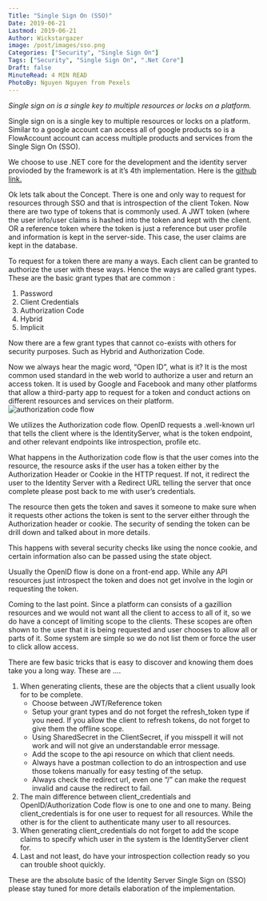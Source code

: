 ```yaml
---
Title: "Single Sign On (SSO)"
Date: 2019-06-21
Lastmod: 2019-06-21
Author: Wickstargazer
image: /post/images/sso.png
Categories: ["Security", "Single Sign On"]
Tags: ["Security", "Single Sign On", ".Net Core"]
Draft: false
MinuteRead: 4 MIN READ
PhotoBy: Nguyen Nguyen from Pexels
---
```


*Single sign on is a single key to multiple resources or locks on a platform.*

<!--more-->

Single sign on is a single key to multiple resources or locks on a platform. Similar to a google account can access all of google products so is a FlowAccount account can access multiple products and services from the Single Sign On (SSO).

We choose to use .NET core for the development and the identity server provioded by the framework is at it’s 4th implementation. Here is the [github link.](https://github.com/IdentityServer/IdentityServer4 "github link.")

Ok lets talk about the Concept. There is one and only way to request for resources through SSO and that is introspection of the client Token. Now there are two type of tokens that is commonly used.
A JWT token (where the user info/user claims is hashed into the token and kept with the client.
OR a reference token where the token is just a reference but user profile and information is kept in the server-side. This case, the user claims are kept in the database.

To request for a token there are many a ways. Each client can be granted to authorize the user with these ways. Hence the ways are called grant types. These are the basic grant types that are common :

1. Password
2. Client Credentials
3. Authorization Code
4. Hybrid
5. Implicit

Now there are a few grant types that cannot co-exists with others for security purposes. Such as Hybrid and Authorization Code.

Now we always hear the magic word, “Open ID”, what is it? It is the most common used standard in the web world to authorize a user and return an access token. It is used by Google and Facebook and many other platforms that allow a third-party app to request for a token and conduct actions on different resources and services on their platform.
![authorization code flow](/post/images/authorization_code_flow.png)

We utilizes the Authorization code flow. OpenID requests a .well-known url that tells the client where is the IdentityServer, what is the token endpoint, and other relevant endpoints like introspection, profile etc.

What happens in the Authorization code flow is that the user comes into the resource, the resource asks if the user has a token either by the Authorization Header or Cookie in the HTTP request. If not, it redirect the user to the Identity Server with a Redirect URL telling the server that once complete please post back to me with user’s credentials.

The resource then gets the token and saves it someone to make sure when it requests other actions the token is sent to the server either through the Authorization header or cookie. The security of sending the token can be drill down and talked about in more details.

This happens with several security checks like using the nonce cookie, and certain information also can be passed using the state object.

Usually the OpenID flow is done on a front-end app. While any API resources just introspect the token and does not get involve in the login or requesting the token.

Coming to the last point. Since a platform can consists of a gazillion resources and we would not want all the client to access to all of it, so we do have a concept of limiting scope to the clients. These scopes are often shown to the user that it is being requested and user chooses to allow all or parts of it. Some system are simple so we do not list them or force the user to click allow access.

There are few basic tricks that is easy to discover and knowing them does take you a long way. These are ….

1. When generating clients, these are the objects that a client usually look for to be complete. 
	- Choose between JWT/Reference token
	- Setup your grant types and do not forget the refresh_token type if you need. If you allow the client to refresh tokens, do not forget to give them the offline scope.
	- Using SharedSecret in the ClientSecret, if you misspell it will not work and will not give an understandable error message.
	- Add the scope to the api resource on which that client needs.
	- Always have a postman collection to do an introspection and use those tokens manually for easy testing of the setup.
    - Always check the redirect url, even one “/” can make the request invalid and cause the redirect to fail.
2. The main difference between client_credentials and OpenID/Authorization Code flow is one to one and one to many. Being client_credentials is for one user to request for all resources. While the other is for the client to authenticate many user to all resources.
3. When generating client_credentials do not forget to add the scope claims to specify which user in the system is the IdentityServer client for.
4. Last and not least, do have your introspection collection ready so you can trouble shoot quickly.

These are the absolute basic of the Identity Server Single Sign on (SSO) please stay tuned for more details elaboration of the implementation.